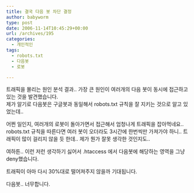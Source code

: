 ```yaml
---
title: 결국 다음 봇 차단 결정
author: babyworm
type: post
date: 2006-11-14T10:45:29+00:00
url: /archives/195
categories:
  - 개인적인
tags:
  - robots.txt
  - 다음봇
  - 로봇

---
```

트래픽을 몰리는 원인 분석 결과.. 가장 큰 원인이 여러개의 다음 봇이 동시에 접근하고 있는 것을 발견했습니다.  
제가 알기로 다음봇은 구글봇과 동일해서 robots.txt 규칙을 잘 지키는 것으로 알고 있었는데.. 

어쩐 일인지, 여러개의 로봇이 돌아가면서 접근해서 엄청나게 트래픽을 잡아먹네요..  
robots.txt 규칙을 따른다면 여러 봇이 오더라도 3시간에 한번씩만 가져가야 하니.. 트래픽이 많이 걸리지 않을 듯 한데.. 제가 뭔가 잘못 생각한 것인지도..

여하튼.. 이런 저런 생각하기 싫어서 .htaccess 에서 다음봇에 해당하는 영역을 그냥 deny했습니다. 

트래픽이 아마 다시 30%대로 떨어져주지 않을까 기대됩니다. 

다음봇.. 너무합니다.